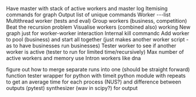 Have master with stack of active workers and master log
Itemising commands for graph
Output list of unique commands
Worker ---list
Multithread worker (tests and eval)
Group workers (business, competition)
Beat the recursion problem
Visualise workers (combined also) working
New graph just for worker-worker interaction
Internal kill commandc 
Add worker to pool (business) and start all together (just makes another worker script - as to have businesses run businesses)
Tester worker to see if another worker is active (tester to run for limited time/recursively)
Max number of active workers and memory use
Intron workers like dna

figure out how to merge separate runs into one (should be straight forward)
function tester wrapper for python with timeit python module with repeats to get an average time for each process (NUS?) and difference between outputs (pytest)
synthesizer (wav in scipy?) for output
